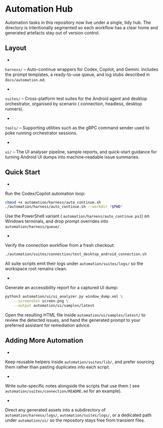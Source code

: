 # Automation Hub

Automation
tasks
in
this
repository
now
live
under
a
single,
tidy
hub.
The
directory
is
intentionally
segmented
so
each
workflow
has
a
clear
home
and
generated
artefacts
stay
out
of
version
control.

## Layout

-

`harness/` –
Auto-continue
wrappers
for
Codex,
Copilot,
and
Gemini.
Includes
the
prompt
templates,
a
ready-to-use
queue,
and
log
stubs
described
in
`docs/automation.md`.

-

`suites/` –
Cross-platform
test
suites
for
the
Android
agent
and
desktop
orchestrator,
organised
by
scenario (
connection,
headless,
desktop
runners).

-

`tools/` –
Supporting
utilities
such
as
the
gRPC
command
sender
used
to
poke
running
orchestrator
sessions.

-

`ui/` –
The
UI
analyser
pipeline,
sample
reports,
and
quick-start
guidance
for
turning
Android
UI
dumps
into
machine-readable
issue
summaries.

## Quick Start

-

Run
the
Codex/Copilot
automation
loop:

```bash
chmod +x automation/harness/auto_continue.sh
./automation/harness/auto_continue.sh --workdir "$PWD"
```

Use
the
PowerShell
variant (
`automation/harness/auto_continue.ps1`)
on
Windows
terminals,
and
drop
prompt
overrides
into
`automation/harness/queue/`.

-

Verify
the
connection
workflow
from
a
fresh
checkout:

```bash
./automation/suites/connection/test_desktop_android_connection.sh
```

All
suite
scripts
emit
their
logs
under
`automation/suites/logs/`
so
the
workspace
root
remains
clean.

-

Generate
an
accessibility
report
for
a
captured
UI
dump:

```bash
python3 automation/ui/ui_analyzer.py window_dump.xml \
    --screenshot screen.png \
    --output automation/ui/samples/latest
```

Open
the
resulting
HTML
file
inside
`automation/ui/samples/latest/`
to
review
the
detected
issues,
and
hand
the
generated
prompt
to
your
preferred
assistant
for
remediation
advice.

## Adding More Automation

-

Keep
reusable
helpers
inside
`automation/suites/lib/`,
and
prefer
sourcing
them
rather
than
pasting
duplicates
into
each
script.

-

Write
suite-specific
notes
alongside
the
scripts
that
use
them (
see
`automation/suites/connection/README.md`
for
an
example).

-

Direct
any
generated
assets
into
a
subdirectory
of
`automation/harness/logs/`,
`automation/suites/logs/`,
or
a
dedicated
path
under
`automation/ui/`
so
the
repository
stays
free
from
transient
files.
